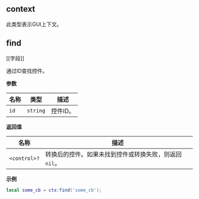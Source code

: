## context

此类型表示GUI上下文。

## find

[[字段]]

通过ID查找控件。

**参数**

| 名称 | 类型 | 描述 |
| ---- | ---- | ----------- |
| `id` | `string` | 控件ID。 |

**返回值**

| 名称 | 描述 |
| ---- | ----------- |
| `<control>?` | 转换后的控件。如果未找到控件或转换失败，则返回 `nil`。 |

**示例**

```lua
local some_cb = ctx:find('some_cb');